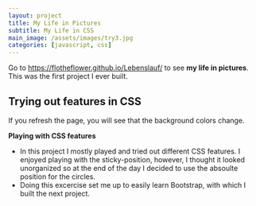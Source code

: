 ```yaml
---
layout: project
title: My Life in Pictures
subtitle: My Life in CSS
main_image: /assets/images/try3.jpg
categories: [javascript, css]
---
```

Go to <https://flotheflower.github.io/Lebenslauf/> to see **my life in pictures**. This was the first project I ever built.

## Trying out features in CSS

If you refresh the page, you will see that the background colors change. 

**Playing with CSS features**

* In this project I mostly played and tried out different CSS features. I enjoyed playing with the sticky-position, however, I thought it looked unorganized so at the end of the day I decided to use the absoulte position for the circles. 
* Doing this excercise set me up to easily learn Bootstrap, with which I built the next project. 


